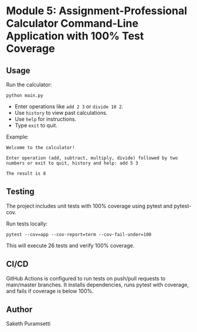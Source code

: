 # Module 5: Assignment-Professional Calculator Command-Line Application with 100% Test Coverage

## Usage

Run the calculator:
```
python main.py
```

- Enter operations like `add 2 3` or `divide 10 2`.
- Use `history` to view past calculations.
- Use `help` for instructions.
- Type `exit` to quit.

Example:
```
Welcome to the calculator!

Enter operation (add, subtract, multiply, divide) followed by two numbers or exit to quit, history and help: add 5 3

The result is 8
```

## Testing

The project includes unit tests with 100% coverage using pytest and pytest-cov.

Run tests locally:
```
pytest --cov=app --cov-report=term --cov-fail-under=100
```

This will execute 26 tests and verify 100% coverage.

## CI/CD

GitHub Actions is configured to run tests on push/pull requests to main/master branches. It installs dependencies, runs pytest with coverage, and fails if coverage is below 100%.

## Author

Saketh Puramsetti
